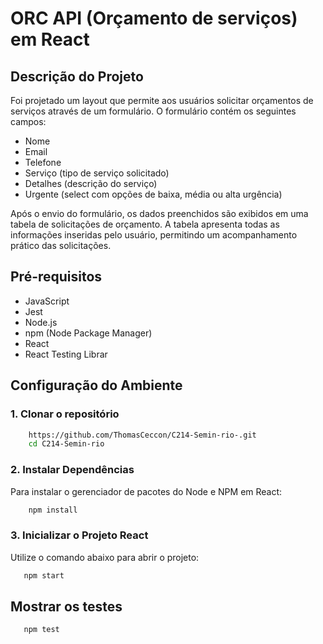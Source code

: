 # ORC API (Orçamento de serviços) em React

## Descrição do Projeto

Foi projetado um layout que permite aos usuários solicitar orçamentos de serviços através de um formulário. O formulário contém os seguintes campos:
* Nome
* Email
* Telefone
* Serviço (tipo de serviço solicitado)
* Detalhes (descrição do serviço)
* Urgente (select com opções de baixa, média ou alta urgência)
  
Após o envio do formulário, os dados preenchidos são exibidos em uma tabela de solicitações de orçamento. A tabela apresenta todas as informações inseridas pelo usuário, permitindo um acompanhamento prático das solicitações.

##  Pré-requisitos

* JavaScript
* Jest
* Node.js
* npm (Node Package Manager)
* React
* React Testing Librar


## Configuração do Ambiente

### 1. Clonar o repositório
 ```sh
     https://github.com/ThomasCeccon/C214-Semin-rio-.git
     cd C214-Semin-rio
 ```

### 2. Instalar Dependências
Para instalar o gerenciador de pacotes do Node e NPM em React:
 ```sh
     npm install 
 ```

### 3. Inicializar o Projeto React
Utilize o comando abaixo para abrir o projeto:
 ```sh
    npm start 
 ```

## Mostrar os testes
 ```sh
    npm test 
 ```

